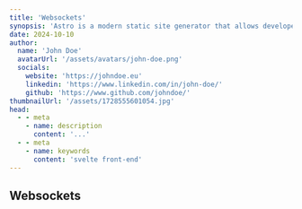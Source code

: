 ```yaml
---
title: 'Websockets'
synopsis: 'Astro is a modern static site generator that allows developers to build fast, optimized websites with ease.'
date: 2024-10-10
author:
  name: 'John Doe'
  avatarUrl: '/assets/avatars/john-doe.png'
  socials:
    website: 'https://johndoe.eu'
    linkedin: 'https://www.linkedin.com/in/john-doe/'
    github: 'https://www.github.com/johndoe/'
thumbnailUrl: '/assets/1728555601054.jpg'
head:
  - - meta
    - name: description
      content: '...'
  - - meta
    - name: keywords
      content: 'svelte front-end'
---
```


## Websockets